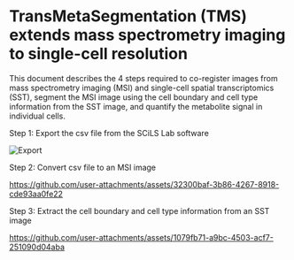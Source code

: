 # TransMetaSegmentation (TMS) extends mass spectrometry imaging to single-cell resolution

This document describes the 4 steps required to co-register images from mass spectrometry imaging (MSI) and single-cell spatial transcriptomics (SST), segment the MSI image using the cell boundary and cell type information from the SST image, and quantify the metabolite signal in individual cells.

Step 1: Export the csv file from the SCiLS Lab software

![Export](https://github.com/user-attachments/assets/4fff0a62-1ad3-4273-b1ce-cafbff043b35)

Step 2: Convert csv file to an MSI image

https://github.com/user-attachments/assets/32300baf-3b86-4267-8918-cde93aa0fe22

Step 3: Extract the cell boundary and cell type information from an SST image

https://github.com/user-attachments/assets/1079fb71-a9bc-4503-acf7-251090d04aba

